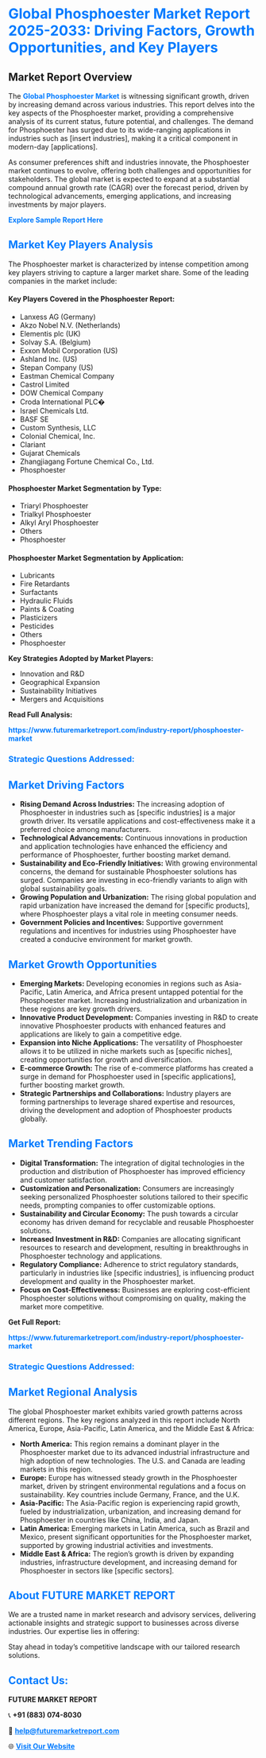 <h1 style="color: #007BFF;">Global Phosphoester Market Report 2025-2033: Driving Factors, Growth Opportunities, and Key Players</h1>

<section id="overview">
<h2>Market Report Overview</h2>
<p>The <a href="https://www.futuremarketreport.com/industry-report/phosphoester-market" style="color: #007BFF; text-decoration: none;"><strong>Global Phosphoester Market</strong></a> is witnessing significant growth, driven by increasing demand across various industries. This report delves into the key aspects of the Phosphoester market, providing a comprehensive analysis of its current status, future potential, and challenges. The demand for Phosphoester has surged due to its wide-ranging applications in industries such as [insert industries], making it a critical component in modern-day [applications].</p>
<p>As consumer preferences shift and industries innovate, the Phosphoester market continues to evolve, offering both challenges and opportunities for stakeholders. The global market is expected to expand at a substantial compound annual growth rate (CAGR) over the forecast period, driven by technological advancements, emerging applications, and increasing investments by major players.</p>
</section>

<section id="overview">
<p><a href="https://www.futuremarketreport.com/request-sample/reportId=57594" style="color: #007BFF; text-decoration: none;"><strong>Explore Sample Report Here</strong></a></p>
</section>

<section id="key-players">
<h2 style="color: #007BFF;">Market Key Players Analysis</h2>
<p>The Phosphoester market is characterized by intense competition among key players striving to capture a larger market share. Some of the leading companies in the market include:</p>
<h4>Key Players Covered in the Phosphoester Report:</h4>
<ul><li>Lanxess AG (Germany)</li><li>Akzo Nobel N.V. (Netherlands)</li><li>Elementis plc (UK)</li><li>Solvay S.A. (Belgium)</li><li>Exxon Mobil Corporation (US)</li><li>Ashland Inc. (US)</li><li>Stepan Company (US)</li><li>Eastman Chemical Company</li><li>Castrol Limited</li><li>DOW Chemical Company</li><li>Croda International PLC�</li><li>Israel Chemicals Ltd.</li><li>BASF SE</li><li>Custom Synthesis, LLC</li><li>Colonial Chemical, Inc.</li><li>Clariant</li><li>Gujarat Chemicals</li><li>Zhangjiagang Fortune Chemical Co., Ltd.</li><li>Phosphoester</li></ul>
<h4>Phosphoester Market Segmentation by Type:</h4>
<ul><li>Triaryl Phosphoester</li><li>Trialkyl Phosphoester</li><li>Alkyl Aryl Phosphoester</li><li>Others</li><li>Phosphoester</li></ul>

<h4>Phosphoester Market Segmentation by Application:</h4>
<ul><li>Lubricants</li><li>Fire Retardants</li><li>Surfactants</li><li>Hydraulic Fluids</li><li>Paints &amp; Coating</li><li>Plasticizers</li><li>Pesticides</li><li>Others</li><li>Phosphoester</li></ul>
<p><strong>Key Strategies Adopted by Market Players:</strong></p>
<ul>
<li>Innovation and R&D</li>
<li>Geographical Expansion</li>
<li>Sustainability Initiatives</li>
<li>Mergers and Acquisitions</li>
</ul>
</section>

<section>
<p><strong>Read Full Analysis: </strong></p><a href="https://www.futuremarketreport.com/industry-report/phosphoester-market" style="color: #007BFF; text-decoration: none;"><strong>https://www.futuremarketreport.com/industry-report/phosphoester-market</strong></a>
<h3 style="color: #007BFF;">Strategic Questions Addressed:</h3>
</section>

<section id="driving-factors">
<h2 style="color: #007BFF;">Market Driving Factors</h2>
<ul>
<li><strong>Rising Demand Across Industries:</strong> The increasing adoption of Phosphoester in industries such as [specific industries] is a major growth driver. Its versatile applications and cost-effectiveness make it a preferred choice among manufacturers.</li>
<li><strong>Technological Advancements:</strong> Continuous innovations in production and application technologies have enhanced the efficiency and performance of Phosphoester, further boosting market demand.</li>
<li><strong>Sustainability and Eco-Friendly Initiatives:</strong> With growing environmental concerns, the demand for sustainable Phosphoester solutions has surged. Companies are investing in eco-friendly variants to align with global sustainability goals.</li>
<li><strong>Growing Population and Urbanization:</strong> The rising global population and rapid urbanization have increased the demand for [specific products], where Phosphoester plays a vital role in meeting consumer needs.</li>
<li><strong>Government Policies and Incentives:</strong> Supportive government regulations and incentives for industries using Phosphoester have created a conducive environment for market growth.</li>
</ul>
</section>

<section id="growth-opportunities">
<h2 style="color: #007BFF;">Market Growth Opportunities</h2>
<ul>
<li><strong>Emerging Markets:</strong> Developing economies in regions such as Asia-Pacific, Latin America, and Africa present untapped potential for the Phosphoester market. Increasing industrialization and urbanization in these regions are key growth drivers.</li>
<li><strong>Innovative Product Development:</strong> Companies investing in R&D to create innovative Phosphoester products with enhanced features and applications are likely to gain a competitive edge.</li>
<li><strong>Expansion into Niche Applications:</strong> The versatility of Phosphoester allows it to be utilized in niche markets such as [specific niches], creating opportunities for growth and diversification.</li>
<li><strong>E-commerce Growth:</strong> The rise of e-commerce platforms has created a surge in demand for Phosphoester used in [specific applications], further boosting market growth.</li>
<li><strong>Strategic Partnerships and Collaborations:</strong> Industry players are forming partnerships to leverage shared expertise and resources, driving the development and adoption of Phosphoester products globally.</li>
</ul>
</section>

<section id="trending-factors">
<h2 style="color: #007BFF;">Market Trending Factors</h2>
<ul>
<li><strong>Digital Transformation:</strong> The integration of digital technologies in the production and distribution of Phosphoester has improved efficiency and customer satisfaction.</li>
<li><strong>Customization and Personalization:</strong> Consumers are increasingly seeking personalized Phosphoester solutions tailored to their specific needs, prompting companies to offer customizable options.</li>
<li><strong>Sustainability and Circular Economy:</strong> The push towards a circular economy has driven demand for recyclable and reusable Phosphoester solutions.</li>
<li><strong>Increased Investment in R&D:</strong> Companies are allocating significant resources to research and development, resulting in breakthroughs in Phosphoester technology and applications.</li>
<li><strong>Regulatory Compliance:</strong> Adherence to strict regulatory standards, particularly in industries like [specific industries], is influencing product development and quality in the Phosphoester market.</li>
<li><strong>Focus on Cost-Effectiveness:</strong> Businesses are exploring cost-efficient Phosphoester solutions without compromising on quality, making the market more competitive.</li>
</ul>
</section>

<section>
<p><strong>Get Full Report: </strong></p><a href="https://www.futuremarketreport.com/industry-report/phosphoester-market" style="color: #007BFF; text-decoration: none;"><strong>https://www.futuremarketreport.com/industry-report/phosphoester-market</strong></a>
<h3 style="color: #007BFF;">Strategic Questions Addressed:</h3>
</section>


<section id="regional-analysis">
<h2 style="color: #007BFF;">Market Regional Analysis</h2>
<p>The global Phosphoester market exhibits varied growth patterns across different regions. The key regions analyzed in this report include North America, Europe, Asia-Pacific, Latin America, and the Middle East & Africa:</p>
<ul>
<li><strong>North America:</strong> This region remains a dominant player in the Phosphoester market due to its advanced industrial infrastructure and high adoption of new technologies. The U.S. and Canada are leading markets in this region.</li>
<li><strong>Europe:</strong> Europe has witnessed steady growth in the Phosphoester market, driven by stringent environmental regulations and a focus on sustainability. Key countries include Germany, France, and the U.K.</li>
<li><strong>Asia-Pacific:</strong> The Asia-Pacific region is experiencing rapid growth, fueled by industrialization, urbanization, and increasing demand for Phosphoester in countries like China, India, and Japan.</li>
<li><strong>Latin America:</strong> Emerging markets in Latin America, such as Brazil and Mexico, present significant opportunities for the Phosphoester market, supported by growing industrial activities and investments.</li>
<li><strong>Middle East & Africa:</strong> The region’s growth is driven by expanding industries, infrastructure development, and increasing demand for Phosphoester in sectors like [specific sectors].</li>
</ul>
</section>

<footer>
<h2 style="color: #007BFF;">About FUTURE MARKET REPORT</h2>
<p>We are a trusted name in market research and advisory services, delivering actionable insights and strategic support to businesses across diverse industries. Our expertise lies in offering:</p>

<p>Stay ahead in today’s competitive landscape with our tailored research solutions.</p>

<h2 style="color: #007BFF;">Contact Us:</h2>
<p><strong>FUTURE MARKET REPORT</strong></p>
<p>📞 <strong>+91 (883) 074-8030</strong></p>
<p>📧 <strong><a href="mailto:help@futuremarketreport.com" style="color: #007BFF;">help@futuremarketreport.com</a></strong></p>
<p>🌐 <strong><a href="https://www.futuremarketreport.com/" style="color: #007BFF;">Visit Our Website</a></strong></p>
</footer>